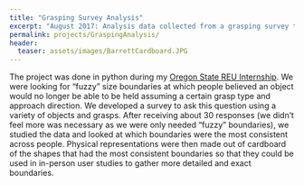 ```yaml
---
title: "Grasping Survey Analysis"
excerpt: "August 2017: Analysis data collected from a grasping survey to find areas of future focus."
permalink: projects/GraspingAnalysis/
header:
  teaser: assets/images/BarrettCardboard.JPG
---
```


The project was done in python during my [Oregon State REU Internship](/work/OSU_REU/).  We were looking for “fuzzy” size boundaries at which people believed an object would no longer be able to be held assuming a certain grasp type and approach direction.  We developed a survey to ask this question using a variety of objects and grasps.  After receiving about 30 responses (we didn’t feel more was necessary as we were only needed “fuzzy” boundaries), we studied the data and looked at which boundaries were the most consistent across people.  Physical representations were then made out of cardboard of the shapes that had the most consistent boundaries so that they could be used in in-person user studies to gather more detailed and exact boundaries. 
